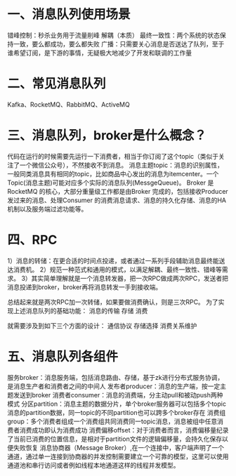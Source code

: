 # 一、消息队列使用场景
错峰控制：秒杀业务用于流量削峰
解耦（本质）
最终一致性：两个系统的状态保持一致，要么都成功，要么都失败
广播：只需要关心消息是否送达了队列，至于谁希望订阅，是下游的事情，无疑极大地减少了开发和联调的工作量


# 二、常见消息队列
Kafka、RocketMQ、RabbitMQ、ActiveMQ


# 三、消息队列，broker是什么概念？
代码在运行的时候需要先运行一下消费者，相当于你订阅了这个topic（类似于关注了一个微信公众号），不然接收不到消息。
消息主题topic：消息的识别属性，一般同类消息具有相同的topic，比如商品中心发出的消息为itemcenter。一个Topic(消息主题)可能对应多个实际的消息队列(MessgeQueue)。
Broker 是RocketMQ 的核心，大部分重量级工作都是由Broker 完成的，包括接收Producer 发过来的消息、处理Consumer 的消费消息请求、消息的持久化存储、消息的HA 机制以及服务端过滤功能等。


# 四、RPC
1）消息的转储：在更合适的时间点投递，或者通过一系列手段辅助消息最终能送达消费机。
2）规范一种范式和通用的模式，以满足解耦、最终一致性、错峰等需求。
3）其实简单理解就是一个消息转发器，把一次RPC做成两次RPC，发送者把消息投递到broker，broker再将消息转发一手到接收端。

总结起来就是两次RPC加一次转储，如果要做消费确认，则是三次RPC。
为了实现上述消息队列的基础功能：
消息的传输
存储
消费

就需要涉及到如下三个方面的设计：
通信协议
存储选择
消费关系维护


# 五、消息队列各组件
服务broker：消息服务端，包括消息路由、存储，基于zk进行分布式服务协调，是消息生产者和消费者之间的中间人
发布者producer：消息的生产端，按一定主题发送到broker
消费者consumer：消息的消费端，分主动pull和被动push两种模式
分区partition：消息主题的数据分片，单个broker服务器可以包括多个topic消息的partition数据，同一topic的不同partition也可以跨多个broker存在
消费组group：多个消费者组成一个消费组共同消费同一topic消息，消息被组中任意消费者消费成功即认为消费成功
消费偏移offset：对于消费者而言，消费偏移量纪录了当前已消费的位置信息，是相对于partition文件的逻辑偏移量，会持久化保存以便失败恢复
消息协商器（Message Broker）,在一个连接中，客户端声明了一个通道，通过单一连接到协商器的并发控制需要建立一个可靠的模型，这里可以使用通道池和串行访问或者例如线程本地通道这样的线程并发模型。